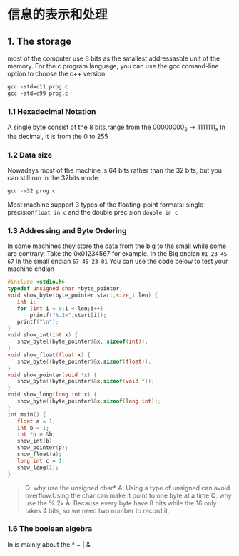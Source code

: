 # 信息的表示和处理
## 1. The storage
most of the computer use 8 bits as the smallest addressasble unit of the memory.
For the c program language, you can use the gcc comand-line option to choose the c++ version
```gcc
gcc -std=c11 prog.c
gcc -std=c99 prog.c   
```

### 1.1 Hexadecimal Notation
A single byte consist of the 8 bits,range from the $00000000_2 \to 1111111_x$
 In the decimal, it is from the 0 to 255

### 1.2 Data size 

Nowadays most of the machine is 64 bits rather than the 32 bits, but you can still run in the 32bits mode.
```c
gcc -m32 prog.c 
```
Most machine support 3 types of the floating-point formats: single precision`float in c` and the double precision `double in c`

 ### 1.3 Addressing and Byte Ordering
 In some machines they store the data from the big to the small while some are contrary.
 Take the 0x01234567 for example. 
 In the Big endian 
 `01 23 45 67`
 In the small endian
 `67 45 23 01`
 You can use the code below to test your machine endian
 ```c
 #include <stdio.h>
typedef unsigned char *byte_pointer;
void show_byte(byte_pointer start,size_t len) {
    int i;
    for (int i = 0;i < len;i++)
        printf("%.2x",start[i]);
    printf("\n");
}
void show_int(int x) {
    show_byte((byte_pointer)&x, sizeof(int));
}
void show_float(float x) {
    show_byte((byte_pointer)&x,sizeof(float));
}
void show_pointer(void *x) {
    show_byte((byte_pointer)&x,sizeof(void *));
}
void show_long(long int x) {
    show_byte((byte_pointer)&x,sizeof(long int));
}
int main() {
    float a = 1;
    int b = 1;
    int *p = &b;
    show_int(b);
    show_pointer(p);
    show_float(a);
    long int c = 1;
    show_long(1);
}
 ```
 > Q: why use the unsigned char*
 A: Using a type of unsigned can avoid overflow.Using the char can make it point to one byte at a time
 Q: why use the %.2x
 A: Because every byte have 8 bits while the 16 only takes 4 bits, so we need two number to record it.

### 1.6 The boolean algebra
In is mainly about the ^ ~ | &

### 
